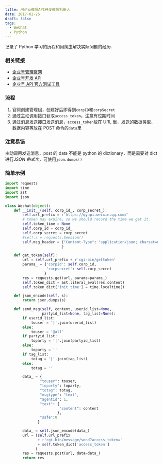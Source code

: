 ```yaml
---
title: 用企业微信API开发微信机器人
date: 2017-02-26
draft: false
tags:
  - WeChat
  - Python
---
```


记录了 Python 学习的历程和用爬虫解决实际问题的经历.

<!--more-->

### 相关链接

- [企业号管理官网](https://qy.weixin.qq.com/)
- [企业号开发 API](http://qydev.weixin.qq.com/wiki/index.php)
- [企业号 API 官方测试工具](http://qydev.weixin.qq.com/debug)

### 流程

1. 官网创建管理组，创建好后即得到`corpID`和`corpSecret`
2. 通过主动调用接口获取`access_token`，注意有过期时间
3. 通过消息发送接口发送消息，`access_token`放在 URL 里，发送的数据类型、数据内容等放在 POST 命令的`data`里

### 注意易错

主动调用发送消息，post 的 data 不能是 python 的 dictionary，而是需要对 dict 进行*JSON 格式化*，可使用`json.dumps()`

### 简单示例

```python
import requests
import time
import ast
import json

class Wechat(object):
    def __init__(self, corp_id_, corp_secret_):
        self.url_prefix = r'https://qyapi.weixin.qq.com/'
        # token may expire, so we should record the time we get it.
        self.token_time = None
        self.corp_id = corp_id_
        self.corp_secret = corp_secret_
        #self.s = requests.Seesion()
        self.msg_header = {"Content-Type": "application/json; charset=utf-8"
                          }

    def get_token(self):
        url = self.url_prefix + r'cgi-bin/gettoken'
        params_ = {'corpid': self.corp_id,
                   'corpsecret': self.corp_secret
                  }
        res = requests.get(url, params=params_)
        self.token_dict = ast.literal_eval(res.content)
        self.token_dict['init_time'] = time.localtime()

    def json_encode(self, s):
        return json.dumps(s)

    def send_msg(self, content, userid_list=None,
                 partyid_list=None, tag_list=None):
        if userid_list:
            touser = '|'.join(userid_list)
        else:
            touser = '@all'
        if partyid_list:
            toparty = '|'.join(partyid_list)
        else:
            toparty = ''
        if tag_list:
            totag = '|'.join(tag_list)
        else:
            totag = ''

        data_ = {
                "touser": touser,
                "toparty": toparty,
                "totag": totag,
                "msgtype": "text",
                "agentid": 1,
                "text": {
                         "content": content
                        },
                "safe":0
               }

        data_ = self.json_encode(data_)
        url = (self.url_prefix
               + r'cgi-bin/message/send?access_token='
               + self.token_dict['access_token']
              )
        res = requests.post(url, data=data_)
        return res
```
